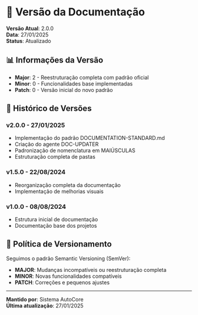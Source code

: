 # 📌 Versão da Documentação

**Versão Atual**: 2.0.0  
**Data**: 27/01/2025  
**Status**: Atualizado

## 📊 Informações da Versão

- **Major**: 2 - Reestruturação completa com padrão oficial
- **Minor**: 0 - Funcionalidades base implementadas
- **Patch**: 0 - Versão inicial do novo padrão

## 📝 Histórico de Versões

### v2.0.0 - 27/01/2025
- Implementação do padrão DOCUMENTATION-STANDARD.md
- Criação do agente DOC-UPDATER
- Padronização de nomenclatura em MAIÚSCULAS
- Estruturação completa de pastas

### v1.5.0 - 22/08/2024
- Reorganização completa da documentação
- Implementação de melhorias visuais

### v1.0.0 - 08/08/2024
- Estrutura inicial de documentação
- Documentação base dos projetos

## 🔄 Política de Versionamento

Seguimos o padrão Semantic Versioning (SemVer):
- **MAJOR**: Mudanças incompatíveis ou reestruturação completa
- **MINOR**: Novas funcionalidades compatíveis
- **PATCH**: Correções e pequenos ajustes

---

**Mantido por**: Sistema AutoCore  
**Última atualização**: 27/01/2025